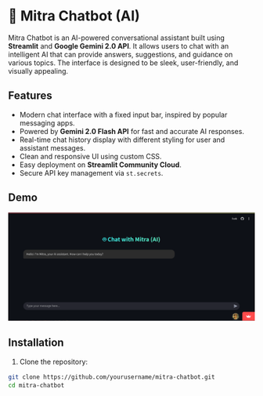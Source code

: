 # 🤖 Mitra Chatbot (AI)

Mitra Chatbot is an AI-powered conversational assistant built using **Streamlit** and **Google Gemini 2.0 API**. It allows users to chat with an intelligent AI that can provide answers, suggestions, and guidance on various topics. The interface is designed to be sleek, user-friendly, and visually appealing.

## Features

- Modern chat interface with a fixed input bar, inspired by popular messaging apps.
- Powered by **Gemini 2.0 Flash API** for fast and accurate AI responses.
- Real-time chat history display with different styling for user and assistant messages.
- Clean and responsive UI using custom CSS.
- Easy deployment on **Streamlit Community Cloud**.
- Secure API key management via `st.secrets`.

## Demo

![Chat Interface Demo](demo.png)

## Installation

1. Clone the repository:

```bash
git clone https://github.com/yourusername/mitra-chatbot.git
cd mitra-chatbot
